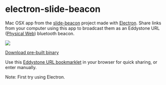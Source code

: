 # electron-slide-beacon
Mac OSX app from the [slide-beacon](https://github.com/dermike/slide-beacon) project made with [Electron](http://electron.atom.io).
Share links from your computer using this app to broadcast them as an Eddystone URL ([Physical Web](https://github.com/google/physical-web)) bluetooth beacon.

![](https://raw.githubusercontent.com/dermike/electron-slide-beacon/master/screenshot/screenshot.jpg)

[Download pre-built binary](https://github.com/dermike/electron-slide-beacon/releases/download/v0.1.0/EddystoneURL_0.1.0.zip)

Use this [Eddystone URL bookmarklet](https://github.com/dermike/eddystone-bookmarklet) in your browser for quick sharing, or enter manually.

Note:
First try using Electron.



